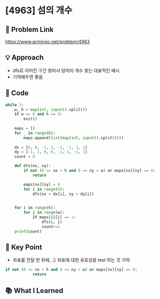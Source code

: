 # [4963] 섬의 개수

## 🔗 Problem Link  
https://www.acmicpc.net/problem/4963

## 💡 Approach  
- dfs로 이어진 구간 찾아서 덩어리 개수 찾는 대표적인 예시 
- 기억해두면 좋음

## 🧾 Code  
```python
while 1: 
    w, h = map(int, input().split())
    if w == 0 and h == 0:
        exit()
    
    maps = []
    for _ in range(h):
        maps.append(list(map(int, input().split())))
    
    dx = [0, 0, -1, 1, -1, -1, 1, 1]
    dy = [-1, 1, 0, 0, -1, 1, -1, 1]
    count = 0

    def dfs(nx, ny):
        if not (0 <= nx < h and 0 <= ny < w) or maps[nx][ny] == 0:
            return

        maps[nx][ny] = 0
        for i in range(8):
            dfs(nx + dx[i], ny + dy[i])

    
    for i in range(h):
        for j in range(w):
            if maps[i][j] == 1:
                dfs(i, j)
                count+=1
    print(count)

```

## 🎯 Key Point  
- 좌표를 전달 한 뒤에, 그 좌표에 대한 유효성을 test 하는 것 기억
```python
if not (0 <= nx < h and 0 <= ny < w) or maps[nx][ny] == 0:
            return
```
## 📚 What I Learned  